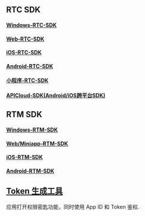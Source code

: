 ## RTC SDK
#### [Windows-RTC-SDK](https://github.com/anyRTC/ArWinSDK)
#### [Web-RTC-SDK](https://github.com/anyRTC/ArWebSDK)
#### [iOS-RTC-SDK](https://github.com/anyRTC/AriOSSDK)
#### [Android-RTC-SDK](https://github.com/anyRTC/ArAndroidSDK)
#### [小程序-RTC-SDK](https://github.com/anyRTC/ArMiniappSDK)
#### [APICloud-SDK(Android/iOS跨平台SDK)](https://github.com/anyRTC/ARtcSdkForAPICloud)


## RTM SDK
#### [Windows-RTM-SDK](https://github.com/anyRTC/ArRTM-Win)
#### [Web/Miniapp-RTM-SDK](https://github.com/anyRTC/ArRTM-Web)
#### [iOS-RTM-SDK](https://github.com/anyRTC/ArRTM-iOS)
#### [Android-RTM-SDK](https://github.com/anyRTC/ArRTM-Android)


## [Token 生成工具](https://github.com/anyRTC/Tools/tree/master/DynamicKey/ARDynamicKey)
应用打开权限密匙功能，同时使用 App ID 和 Token 鉴权.
